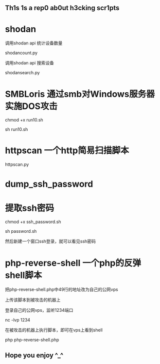 ﻿## Th1s 1s a rep0 ab0ut h3cking scr1pts

# shodan

调用shodan api 统计设备数量

shodancount.py <search query>

调用shodan api 搜索设备

shodansearch.py <search query>

# SMBLoris 通过smb对Windows服务器实施DOS攻击

chmod +x run10.sh

sh run10.sh

# httpscan 一个http简易扫描脚本

httpscan.py <ip>

# dump_ssh_password

# 提取ssh密码

chmod +x ssh_password.sh

sh password.sh

然后新建一个窗口ssh登录，就可以看见ssh密码

# php-reverse-shell 一个php的反弹shell脚本

把php-reverse-shell.php中49行的地址改为自己的公网vps

上传该脚本到被攻击的机器上

登录自己的公网vps，监听1234端口

nc -lvp 1234

在被攻击的机器上执行脚本，即可在vps上看到shell

php php-reverse-shell.php

## Hope you enjoy ^_^